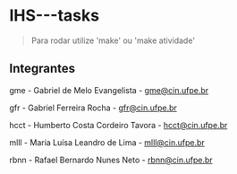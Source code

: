 # IHS---tasks

> Para rodar utilize 'make' ou 'make atividade'

## Integrantes
gme - Gabriel de Melo Evangelista - gme@cin.ufpe.br

gfr - Gabriel Ferreira Rocha - gfr@cin.ufpe.br

hcct - Humberto Costa Cordeiro Tavora - hcct@cin.ufpe.br

mlll - Maria Luísa Leandro de Lima - mlll@cin.ufpe.br

rbnn - Rafael Bernardo Nunes Neto - rbnn@cin.ufpe.br
